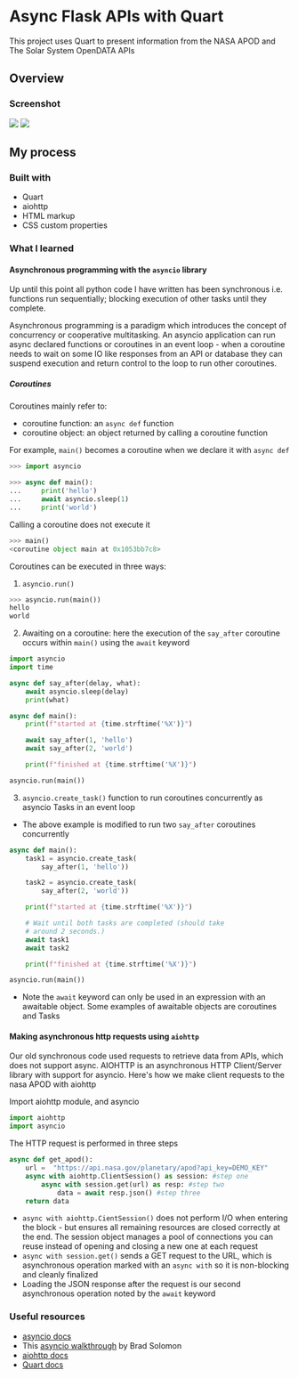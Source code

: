 # Async Flask APIs with Quart

This project uses Quart to present information from the NASA APOD and The Solar System OpenDATA APIs
## Overview

### Screenshot

![](https://github.com/VadidEisrra/100daysofWeb/blob/main/images/6-flask-apis-1.png)
![](https://github.com/VadidEisrra/100daysofWeb/blob/main/images/6-flask-apis-2.png)

## My process

### Built with

- Quart
- aiohttp
- HTML markup
- CSS custom properties

### What I learned

#### Asynchronous programming with the `asyncio` library

Up until this point all python code I have written has been synchronous i.e. functions run sequentially; blocking execution of other tasks until they complete. 

Asynchronous programming is a paradigm which introduces the concept of concurrency or cooperative multitasking. An asyncio application can run async declared functions or coroutines in an event loop - when a coroutine needs to wait on some IO like responses from an API or database they can suspend execution and return control to the loop to run other coroutines.

##### Coroutines

Coroutines mainly refer to:
- coroutine function: an `async def` function
- coroutine object: an object returned by calling a coroutine function

For example, `main()` becomes a coroutine when we declare it with `async def`
```python
>>> import asyncio

>>> async def main():
...     print('hello')
...     await asyncio.sleep(1)
...     print('world')
```
Calling a coroutine does not execute it
```python
>>> main()
<coroutine object main at 0x1053bb7c8>
```
Coroutines can be executed in three ways:
1. `asyncio.run()`
```python
>>> asyncio.run(main())
hello
world
```
2. Awaiting on a coroutine: here the execution of the `say_after` coroutine occurs within `main()` using the `await` keyword
```python
import asyncio
import time

async def say_after(delay, what):
    await asyncio.sleep(delay)
    print(what)

async def main():
    print(f"started at {time.strftime('%X')}")

    await say_after(1, 'hello')
    await say_after(2, 'world')

    print(f"finished at {time.strftime('%X')}")

asyncio.run(main())
```
3. `asyncio.create_task()` function to run coroutines concurrently as asyncio Tasks in an event loop
- The above example is modified to run two `say_after` coroutines concurrently
```python
async def main():
    task1 = asyncio.create_task(
        say_after(1, 'hello'))

    task2 = asyncio.create_task(
        say_after(2, 'world'))

    print(f"started at {time.strftime('%X')}")

    # Wait until both tasks are completed (should take
    # around 2 seconds.)
    await task1
    await task2

    print(f"finished at {time.strftime('%X')}")

asyncio.run(main())
```
- Note the `await` keyword can only be used in an expression with an awaitable object. Some examples of awaitable objects are coroutines and Tasks

#### Making asynchronous http requests using `aiohttp`

Our old synchronous code used requests to retrieve data from APIs, which does not support async. AIOHTTP is an asynchronous HTTP Client/Server library with support for asyncio. Here's how we make client requests to the nasa APOD with aiohttp

Import aiohttp module, and asyncio
```python
import aiohttp
import asyncio
```
The HTTP request is performed in three steps
```python
async def get_apod():
    url =  "https://api.nasa.gov/planetary/apod?api_key=DEMO_KEY"
    async with aiohttp.ClientSession() as session: #step one
        async with session.get(url) as resp: #step two
            data = await resp.json() #step three
    return data
```
- `async with aiohttp.CientSession()` does not perform I/O when entering the block - but ensures all remaining resources are closed correctly at the end. The session object manages a pool of connections you can reuse instead of opening and closing a new one at each request
- `async with session.get()` sends a GET request to the URL, which is asynchronous operation marked with an `async with` so it is non-blocking and cleanly finalized
- Loading the JSON response after the request is our second asynchronous operation noted by the `await` keyword


### Useful resources

- [asyncio docs](https://docs.python.org/3/library/asyncio.html)
- This [asyncio walkthrough](https://realpython.com/async-io-python/) by Brad Solomon
- [aiohttp docs](https://docs.aiohttp.org/en/stable/)
- [Quart docs](https://pgjones.gitlab.io/quart/)
